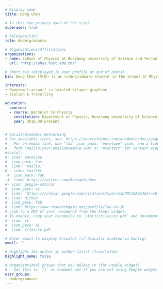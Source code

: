 ```yaml
---
# Display name
title: Dong Chen

# Is this the primary user of the site?
superuser: true

# Role/position
role: Undergraduate

# Organizations/Affiliations
organizations:
- name: School of Physics at Huazhong University of Science and Technology
  url: "http://phys.hust.edu.cn/"

# Short bio (displayed in user profile at end of posts)
bio: Dong Chen (陈东) is an undergraduate student in the School of Physics at Huazhong University of Science and Technology (Wuhan, China). Recently he mainly focuses on the superconducting mechanism in magic-angle twisted bilayer graphene.

interests:
- Quantum transport in twisted bilayer graphene
- Violion & Travelling

education:
  courses:
  - course: Bachelor in Physcis
    institution: Department of Physcis, Huazhong University of Science and Technology 
    year: 2018.09-present
  

# Social/Academic Networking
# For available icons, see: https://sourcethemes.com/academic/docs/page-builder/#icons
#   For an email link, use "fas" icon pack, "envelope" icon, and a link in the
#   form "mailto:your-email@example.com" or "#contact" for contact widget.
#social:
#- icon: envelope
#  icon_pack: fas
#  link: 'mailto:'
# - icon: twitter
 #  icon_pack: fab
 #  link: https://twitter.com/GeorgeCushen
#- icon: google-scholar
#  icon_pack: ai
#  link: 'https://scholar.google.com/citations?user=z3bPDCIAAAAJ&hl=zh-CN'
#- icon: github
#  icon_pack: fab
#  link: https://www.researchgate.net/profile/Tao-Yu-10
# Link to a PDF of your resume/CV from the About widget.
# To enable, copy your resume/CV to `static/files/cv.pdf` and uncomment the lines below.
#- icon: cv
#  icon_pack: ai
#  link: files/cv.pdf

# Enter email to display Gravatar (if Gravatar enabled in Config)
email: ""

# Highlight the author in author lists? (true/false)
highlight_name: false

# Organizational groups that you belong to (for People widget)
#   Set this to `[]` or comment out if you are not using People widget.
user_groups:
- Undergraduate 
---
```




